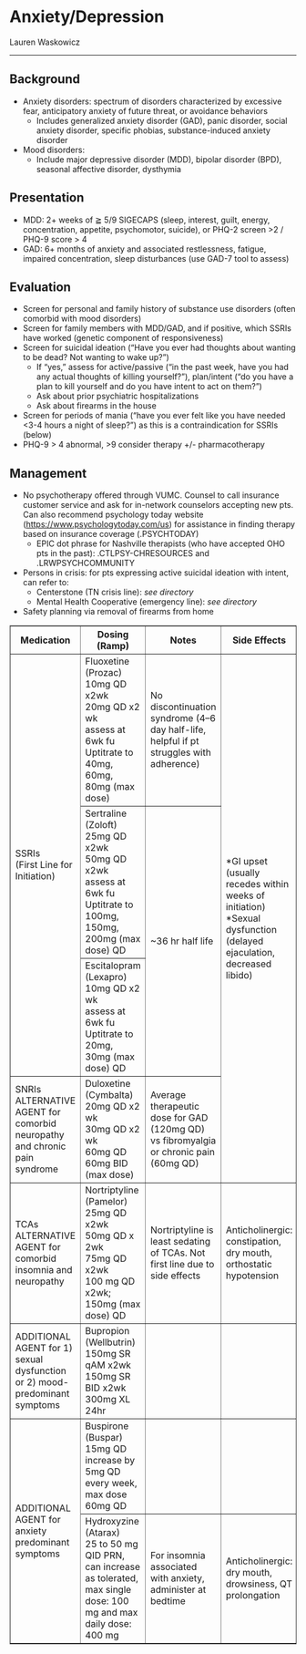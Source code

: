 # Anxiety/Depression 

Lauren Waskowicz

---

## Background 
- Anxiety disorders: spectrum of disorders characterized by excessive fear, anticipatory anxiety of future threat, or avoidance behaviors
    - Includes generalized anxiety disorder (GAD), panic disorder, social anxiety disorder, specific phobias, substance-induced anxiety disorder
- Mood disorders:
    - Include major depressive disorder (MDD), bipolar disorder (BPD), seasonal affective disorder, dysthymia  

## Presentation  
- MDD: 2+ weeks of ≧ 5/9 SIGECAPS (sleep, interest, guilt, energy, concentration, appetite, psychomotor, suicide), or PHQ-2 screen >2 / PHQ-9 score > 4
- GAD:  6+ months of anxiety and associated restlessness, fatigue, impaired concentration, sleep disturbances (use GAD-7 tool to assess)  

## Evaluation   
- Screen for personal and family history of substance use disorders (often comorbid with mood disorders)
- Screen for family members with MDD/GAD, and if positive, which SSRIs have worked (genetic component of responsiveness)
- Screen for suicidal ideation (“Have you ever had thoughts about wanting to be dead? Not wanting to wake up?”)
    - If “yes,” assess for active/passive (“in the past week, have you had any actual thoughts of killing yourself?”), plan/intent (“do you have a plan to kill yourself and do you have intent to act on them?”)
    - Ask about prior psychiatric hospitalizations
    - Ask about firearms in the house 
- Screen for periods of mania (“have you ever felt like you have needed <3-4 hours a night of sleep?”) as this is a contraindication for SSRIs (below)
- PHQ-9 > 4 abnormal, >9 consider therapy +/- pharmacotherapy

## Management  
- No psychotherapy offered through VUMC.  Counsel to call insurance customer service and ask for in-network counselors accepting new pts. Can also recommend psychology today website (https://www.psychologytoday.com/us) for assistance in finding therapy based on insurance coverage (.PSYCHTODAY)
    - EPIC dot phrase for Nashville therapists (who have accepted OHO pts in the past): .CTLPSY-CHRESOURCES and .LRWPSYCHCOMMUNITY
- Persons in crisis:  for pts expressing active suicidal ideation with intent, can refer to:
    - Centerstone (TN crisis line): *see directory*
    - Mental Health Cooperative (emergency line): *see directory*
- Safety planning via removal of firearms from home

<table border="1">
  <tr>
    <th>Medication</th>
    <th>Dosing (Ramp)</th>
    <th>Notes</th>
    <th>Side Effects</th>
    <th>Contraindications</th>
  </tr>
  <tr>
    <td rowspan="3">SSRIs<br/>(First Line for Initiation)</td>
    <td>Fluoxetine (Prozac)<br/>10mg QD x2wk<br/>20mg QD x2 wk<br/>assess at 6wk fu<br/>Uptitrate to 40mg, 60mg, 80mg (max dose)</td>
    <td>No discontinuation syndrome (4–6 day half-life, helpful if pt struggles with adherence)</td>
    <td rowspan="4">*GI upset (usually recedes within weeks of initiation)<br/>*Sexual dysfunction (delayed ejaculation, decreased libido)</td>
    <td rowspan="3">*History of mania (can trigger manic episode)<br/>*Black box suicidal ideation warning (counsel prior to initiation)</td>
  </tr>
  <tr>
    <td>Sertraline (Zoloft)<br/>25mg QD x2wk<br/>50mg QD x2wk<br/>assess at 6wk fu<br/>Uptitrate to 100mg, 150mg, 200mg (max dose) QD</td>
    <td rowspan="2">~36 hr half life</td>
  </tr>
  <tr>
    <td>Escitalopram (Lexapro)<br/>10mg QD x2 wk<br/>assess at 6wk fu<br/>Uptitrate to 20mg, 30mg (max dose) QD</td>
  </tr>
  <tr>
    <td rowspan="1">SNRIs<br/>ALTERNATIVE AGENT for comorbid neuropathy and chronic pain syndrome</td>
    <td>Duloxetine (Cymbalta)<br/>20mg QD x2 wk<br/>30mg QD x2 wk<br/>60mg QD<br/>60mg BID (max dose)</td>
    <td>Average therapeutic dose for GAD (120mg QD) vs fibromyalgia or chronic pain (60mg QD)</td>
    <td>Hepatic dysfunction</td>
  </tr>
  <tr>
    <td rowspan="1">TCAs<br/>ALTERNATIVE AGENT for comorbid insomnia and neuropathy</td>
    <td>Nortriptyline (Pamelor)<br/>25mg QD x2wk<br/>50mg QD x 2wk<br/>75mg QD x2wk<br/>100 mg QD x2wk; 150mg (max dose) QD</td>
    <td>Nortriptyline is least sedating of TCAs. Not first line due to side effects</td>
    <td>Anticholinergic: constipation, dry mouth, orthostatic hypotension</td>
    <td>Concurrent MAOI (including linezolid)</td>
  </tr>
  <tr>
    <td rowspan="1">ADDITIONAL AGENT for 1) sexual dysfunction or 2) mood-predominant symptoms</td>
    <td>Bupropion (Wellbutrin)<br/>150mg SR qAM x2wk<br/>150mg SR BID x2wk<br/>300mg XL 24hr</td>
    <td></td>
    <td></td>
    <td>*Seizure disorder<br/>*Eating disorder history</td>
  </tr>
  <tr>
     <td rowspan="2">ADDITIONAL AGENT for anxiety predominant symptoms</td>
    <td>Buspirone (Buspar)<br/>15mg QD<br/>increase by 5mg QD every week, max dose 60mg QD</td>
    <td></td>
    <td></td>
    <td></td>
  </tr>
  <tr>
    <td>Hydroxyzine (Atarax)<br/>25 to 50 mg QID PRN, can increase as tolerated, max single dose: 100 mg and max daily dose: 400 mg</td>
    <td>For insomnia associated with anxiety, administer at bedtime</td>
    <td>Anticholinergic: dry mouth, drowsiness, QT prolongation</td>
    <td>*Avoid in geriatric population given anticholinergic effects<br/>*Prolonged QT</td>
 
  </tr>
</table>
